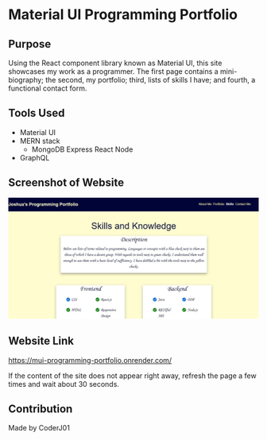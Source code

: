 # Material UI Programming Portfolio

## Purpose
Using the React component library known as Material UI, this site showcases my work as a programmer. The first page contains a mini-biography; the second, my portfolio; third, lists of skills I have; and fourth, a functional contact form.

## Tools Used
* Material UI
* MERN stack
    * MongoDB Express React Node
* GraphQL

## Screenshot of Website
![Alt text](./assets/images/image-screenshot.JPG?raw=true "MUI Programming Portfolio")

## Website Link
https://mui-programming-portfolio.onrender.com/

If the content of the site does not appear right away, refresh the page a few times and wait about 30 seconds.

## Contribution
Made by CoderJ01